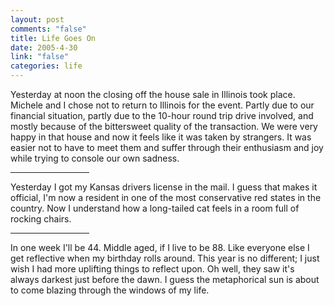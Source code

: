 ```yaml
--- 
layout: post
comments: "false"
title: Life Goes On
date: 2005-4-30
link: "false"
categories: life
---
```

Yesterday at noon the closing off the house sale in Illinois took place. Michele and I chose not to return to Illinois for the event. Partly due to our financial situation, partly due to the 10-hour round trip drive involved, and mostly because of the bittersweet quality of the transaction. We were very happy in that house and now it feels like it was taken by strangers. It was easier not to have to meet them and suffer through their enthusiasm and joy while trying to console our own sadness.

<hr width="25%">

Yesterday I got my Kansas drivers license in the mail. I guess that makes it official, I'm now a resident in one of the most conservative red states in the country. Now I understand how a long-tailed cat feels in a room full of rocking chairs.

<hr width="25%">

In one week I'll be 44. Middle aged, if I live to be 88. Like everyone else I get reflective when my birthday rolls around. This year is no different; I just wish I had more uplifting things to reflect upon. Oh well, they saw it's always darkest just before the dawn. I guess the metaphorical sun is about to come blazing through the windows of my life.
